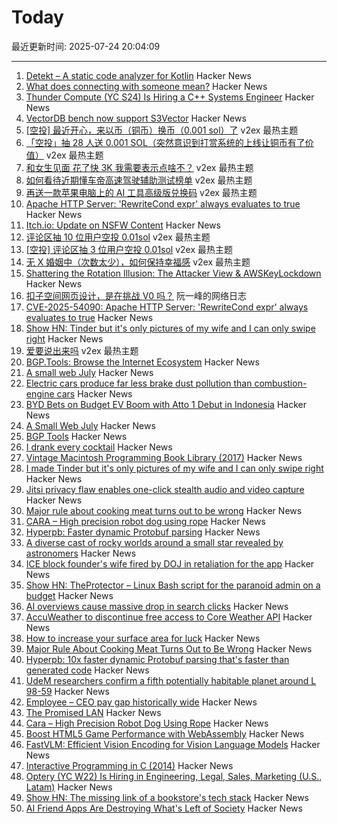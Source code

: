 # Today

最近更新时间: 2025-07-24 20:04:09

--- 
1. [Detekt – A static code analyzer for Kotlin](https://detekt.dev/) Hacker News
2. [What does connecting with someone mean?](https://talk.bradwoods.io/blog/connect/) Hacker News
3. [Thunder Compute (YC S24) Is Hiring a C++ Systems Engineer](https://www.ycombinator.com/companies/thunder-compute/jobs/DhML6Uf-c-systems-engineer) Hacker News
4. [VectorDB bench now support S3Vector](https://github.com/zilliztech/VectorDBBench/pull/570) Hacker News
5. [[空投] 最近开心，来以币（铜币）换币（0.001 sol）了](https://www.v2ex.com/t/1147403) v2ex 最热主题
6. [「空投」抽 28 人送 0.001 SOL（突然意识到打赏系统的上线让铜币有了价值）](https://www.v2ex.com/t/1147391) v2ex 最热主题
7. [和女生见面 花了快 3K 我需要表示点啥不？](https://www.v2ex.com/t/1147376) v2ex 最热主题
8. [如何看待近期懂车帝高速驾驶辅助测试榜单](https://www.v2ex.com/t/1147320) v2ex 最热主题
9. [再送一款苹果电脑上的 AI 工具高级版兑换码](https://www.v2ex.com/t/1147289) v2ex 最热主题
10. [Apache HTTP Server: 'RewriteCond expr' always evaluates to true](https://github.com/apache/httpd/commit/8abb3d06b23975705ebcf4bf4476464fd0b9bd0b) Hacker News
11. [Itch.io: Update on NSFW Content](https://itch.io/updates/update-on-nsfw-content) Hacker News
12. [评论区抽 10 位用户空投 0.01sol](https://www.v2ex.com/t/1147371) v2ex 最热主题
13. [[空投] 评论区抽 3 位用户空投 0.01sol](https://www.v2ex.com/t/1147332) v2ex 最热主题
14. [无 X 婚姻中（次数太少），如何保持幸福感](https://www.v2ex.com/t/1147294) v2ex 最热主题
15. [Shattering the Rotation Illusion: The Attacker View & AWSKeyLockdown](https://www.clutch.security/blog/shattering-the-rotation-illusion-part-6-the-attackers-perspective-and-introducing-awskeylockdown) Hacker News
16. [扣子空间网页设计，是在挑战 V0 吗？](http://www.ruanyifeng.com/blog/2025/07/coze-space-web-design.html) 阮一峰的网络日志
17. [CVE-2025-54090: Apache HTTP Server: 'RewriteCond expr' always evaluates to true](https://github.com/apache/httpd/commit/8abb3d06b23975705ebcf4bf4476464fd0b9bd0b) Hacker News
18. [Show HN: Tinder but it's only pictures of my wife and I can only swipe right](https://trytender.app/) Hacker News
19. [爱要说出来吗](https://www.v2ex.com/t/1147275) v2ex 最热主题
20. [BGP.Tools: Browse the Internet Ecosystem](https://bgp.tools/) Hacker News
21. [A small web July](https://smallcypress.bearblog.dev/a-small-web-july/) Hacker News
22. [Electric cars produce far less brake dust pollution than combustion-engine cars](https://modernengineeringmarvels.com/2025/07/22/surprising-science-how-electric-cars-quietly-transform-urban-air/) Hacker News
23. [BYD Bets on Budget EV Boom with Atto 1 Debut in Indonesia](https://jakartaglobe.id/business/byd-bets-on-budget-ev-boom-with-atto-1-debut-in-indonesia) Hacker News
24. [A Small Web July](https://smallcypress.bearblog.dev/a-small-web-july/) Hacker News
25. [BGP Tools](https://bgp.tools/) Hacker News
26. [I drank every cocktail](https://aaronson.org/blog/i-drank-every-cocktail) Hacker News
27. [Vintage Macintosh Programming Book Library (2017)](https://vintageapple.org/macprogramming/index_year.html) Hacker News
28. [I made Tinder but it's only pictures of my wife and I can only swipe right](https://trytender.app/) Hacker News
29. [Jitsi privacy flaw enables one-click stealth audio and video capture](https://zimzi.substack.com/p/jitsi-privacy-flaw-that-enables-one) Hacker News
30. [Major rule about cooking meat turns out to be wrong](https://www.seriouseats.com/meat-resting-science-11776272) Hacker News
31. [CARA – High precision robot dog using rope](https://www.aaedmusa.com/projects/cara) Hacker News
32. [Hyperpb: Faster dynamic Protobuf parsing](https://buf.build/blog/hyperpb) Hacker News
33. [A diverse cast of rocky worlds around a small star revealed by astronomers](https://nouvelles.umontreal.ca/en/article/2025/07/22/a-udem-team-confirms-a-fifth-potentially-habitable-planet-around-l-98-59-a-red-dwarf-35-l/) Hacker News
34. [ICE block founder's wife fired by DOJ in retaliation for the app](https://www.newsweek.com/iceblock-app-founder-wife-fired-doj-carolyn-feinstein-2102214) Hacker News
35. [Show HN: TheProtector – Linux Bash script for the paranoid admin on a budget](https://github.com/IHATEGIVINGAUSERNAME/theProtector) Hacker News
36. [AI overviews cause massive drop in search clicks](https://arstechnica.com/ai/2025/07/research-shows-google-ai-overviews-reduce-website-clicks-by-almost-half/) Hacker News
37. [AccuWeather to discontinue free access to Core Weather API](https://developer.accuweather.com/new-portal) Hacker News
38. [How to increase your surface area for luck](https://usefulfictions.substack.com/p/how-to-increase-your-surface-area) Hacker News
39. [Major Rule About Cooking Meat Turns Out to Be Wrong](https://www.seriouseats.com/meat-resting-science-11776272) Hacker News
40. [Hyperpb: 10x faster dynamic Protobuf parsing that's faster than generated code](https://buf.build/blog/hyperpb) Hacker News
41. [UdeM researchers confirm a fifth potentially habitable planet around L 98-59](https://nouvelles.umontreal.ca/en/article/2025/07/22/a-udem-team-confirms-a-fifth-potentially-habitable-planet-around-l-98-59-a-red-dwarf-35-l/) Hacker News
42. [Employee – CEO pay gap historically wide](https://www.cnn.com/2025/07/23/business/afl-cio-executive-paywatch-report) Hacker News
43. [The Promised LAN](https://tpl.house/) Hacker News
44. [Cara – High Precision Robot Dog Using Rope](https://www.aaedmusa.com/projects/cara) Hacker News
45. [Boost HTML5 Game Performance with WebAssembly](https://playgama.com/blog/general/boost-html5-game-performance-with-webassembly/) Hacker News
46. [FastVLM: Efficient Vision Encoding for Vision Language Models](https://machinelearning.apple.com/research/fast-vision-language-models) Hacker News
47. [Interactive Programming in C (2014)](https://nullprogram.com/blog/2014/12/23/) Hacker News
48. [Optery (YC W22) Is Hiring in Engineering, Legal, Sales, Marketing (U.S., Latam)](https://www.optery.com/careers/) Hacker News
49. [Show HN: The missing link of a bookstore's tech stack](https://bookhead.net/) Hacker News
50. [AI Friend Apps Are Destroying What's Left of Society](https://www.currentaffairs.org/news/ai-friend-apps-are-destroying-whats-left-of-society) Hacker News
